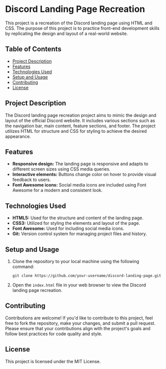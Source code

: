 # Discord Landing Page Recreation

This project is a recreation of the Discord landing page using HTML and CSS. The purpose of this project is to practice front-end development skills by replicating the design and layout of a real-world website.

## Table of Contents
- [Project Description](#project-description)
- [Features](#features)
- [Technologies Used](#technologies-used)
- [Setup and Usage](#setup-and-usage)
- [Contributing](#contributing)
- [License](#license)

## Project Description

The Discord landing page recreation project aims to mimic the design and layout of the official Discord website. It includes various sections such as the navigation bar, main content, feature sections, and footer. The project utilizes HTML for structure and CSS for styling to achieve the desired appearance.

## Features

- **Responsive design:** The landing page is responsive and adapts to different screen sizes using CSS media queries.
- **Interactive elements:** Buttons change color on hover to provide visual feedback to users.
- **Font Awesome icons:** Social media icons are included using Font Awesome for a modern and consistent look.

## Technologies Used

- **HTML5:** Used for the structure and content of the landing page.
- **CSS3:** Utilized for styling the elements and layout of the page.
- **Font Awesome:** Used for including social media icons.
- **Git:** Version control system for managing project files and history.

## Setup and Usage

1. Clone the repository to your local machine using the following command:

    ```
    git clone https://github.com/your-username/discord-landing-page.git
    ```

2. Open the `index.html` file in your web browser to view the Discord landing page recreation.

## Contributing

Contributions are welcome! If you'd like to contribute to this project, feel free to fork the repository, make your changes, and submit a pull request. Please ensure that your contributions align with the project's goals and follow best practices for code quality and style.

## License

This project is licensed under the MIT License.

